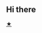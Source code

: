 ## Hi there 


[★](https://github.com/GALLOW-DANCE/GALLOW-DANCE/blob/698d4a3e74b64d2ea56fda98716cd57bed75dc78/tumblr_28c31f780461a50baebf7a0446ecd598_cf372bb2_540.gif.webp)
